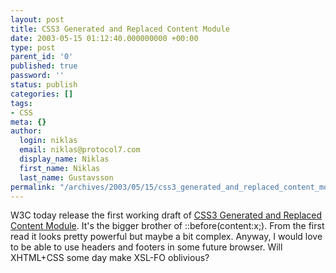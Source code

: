 ```yaml
---
layout: post
title: CSS3 Generated and Replaced Content Module
date: 2003-05-15 01:12:40.000000000 +00:00
type: post
parent_id: '0'
published: true
password: ''
status: publish
categories: []
tags:
- CSS
meta: {}
author:
  login: niklas
  email: niklas@protocol7.com
  display_name: Niklas
  first_name: Niklas
  last_name: Gustavsson
permalink: "/archives/2003/05/15/css3_generated_and_replaced_content_module/"
---
```

W3C today release the first working draft of [CSS3 Generated and Replaced Content Module](http://www.w3.org/TR/css3-content/). It's the bigger brother of ::before(content:x;). From the first read it looks pretty powerful but maybe a bit complex. Anyway, I would love to be able to use headers and footers in some future browser. Will XHTML+CSS some day make XSL-FO oblivious?

